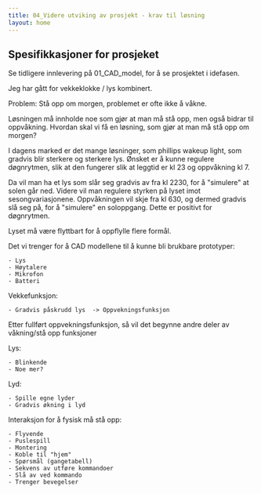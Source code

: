 ```yaml
---
title: 04_Videre utviking av prosjekt - krav til løsning
layout: home
---
```


## Spesifikkasjoner for prosjeket

Se tidligere innlevering på 01_CAD_model, for å se prosjektet i idefasen.

Jeg har gått for vekkeklokke / lys kombinert.

Problem:
Stå opp om morgen, problemet er ofte ikke å våkne.

Løsningen må innholde noe som gjør at man må stå opp, men også bidrar til oppvåkning.
Hvordan skal vi få en løsning, som gjør at man må stå opp om morgen?

I dagens marked er det mange løsninger, som phillips wakeup light, som gradvis blir sterkere og sterkere lys.
Ønsket er å kunne regulere døgnrytmen, slik at den fungerer slik at leggtid er kl 23 og oppvåkning kl 7.

Da vil man ha et lys som slår seg gradvis av fra kl 2230, for å "simulere" at solen går ned. Videre vil man regulere styrken på lyset imot sesongvariasjonene. Oppvåkningen vil skje fra kl 630, og dermed gradvis slå seg på, for å "simulere" en soloppgang.
Dette er positivt for døgnrytmen.

Lyset må være flyttbart for å oppflylle flere formål.

Det vi trenger for å CAD modellene til å kunne bli brukbare prototyper:


    - Lys
    - Høytalere
    - Mikrofon
    - Batteri

Vekkefunksjon:


    - Gradvis påskrudd lys  -> Oppvekningsfunksjon

Etter fullført oppvekningsfunksjon, så vil det begynne andre deler av våkning/stå opp funksjoner

Lys:


    - Blinkende
    - Noe mer? 

Lyd: 


    - Spille egne lyder
    - Gradvis økning i lyd

Interaksjon for å fysisk må stå opp:


    - Flyvende
    - Puslespill
    - Montering
    - Koble til "hjem"
    - Spørsmål (gangetabell)
    - Sekvens av utføre kommandoer
    - Slå av ved kommando
    - Trenger bevegelser


